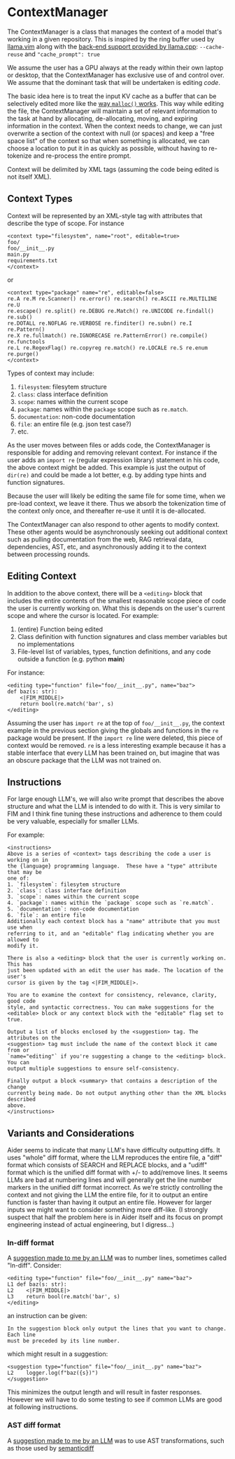 # ContextManager

The ContextManager is a class that manages the context of a model that's working
in a given repository. This is inspired by the ring buffer used by
[llama.vim](https://github.com/ggml-org/llama.vim) along with the [back-end
support provided by llama.cpp](https://github.com/ggml-org/llama.cpp/pull/9866):
`--cache-reuse` and `"cache_prompt": true`

We assume the user has a GPU always at the ready within their own laptop or
desktop, that the ContextManager has exclusive use of and control over. We
assume that the dominant task that will be undertaken is editing *code*.

The basic idea here is to treat the input KV cache as a buffer that can be
selectively edited more like the [way `malloc()`
works](https://en.cppreference.com/w/c/memory/malloc). This way while editing
the file, the ContextManager will maintain a set of relevant information to the
task at hand by allocating, de-allocating, moving, and expiring information in
the context. When the context needs to change, we can just overwrite a section
of the context with null (or spaces) and keep a "free space list" of the context
so that when something is allocated, we can choose a location to put it in as
quickly as possible, without having to re-tokenize and re-process the entire
prompt.

Context will be delimited by XML tags (assuming the code being edited is not
itself XML).

## Context Types

Context will be represented by an XML-style tag with attributes that describe
the type of scope. For instance
```
<context type="filesystem", name="root", editable=true>
foo/
foo/__init__.py
main.py
requirements.txt
</context>
```
or
```
<context type="package" name="re", editable=false>
re.A re.M re.Scanner() re.error() re.search() re.ASCII re.MULTILINE re.U
re.escape() re.split() re.DEBUG re.Match() re.UNICODE re.findall() re.sub()
re.DOTALL re.NOFLAG re.VERBOSE re.finditer() re.subn() re.I re.Pattern()
re.X re.fullmatch() re.IGNORECASE re.PatternError() re.compile() re.functools
re.L re.RegexFlag() re.copyreg re.match() re.LOCALE re.S re.enum re.purge()
</context>
```
Types of context may include:

1. `filesystem`: filesytem structure
2. `class`: class interface definition
3. `scope`: names within the current scope
4. `package`: names within the `package` scope such as `re.match`.
5. `documentation`: non-code documentation
6. `file`: an entire file (e.g. json test case?)
7. etc.

As the user moves between files or adds code, the ContextManager is responsible
for adding and removing relevant context. For instance if the user adds an
`import re` (regular expression library) statement in his code, the above
context might be added. This example is just the output of `dir(re)` and could
be made a lot better, e.g. by adding type hints and function signatures.

Because the user will likely be editing the same file for some time, when we
pre-load context, we leave it there. Thus we absorb the tokenization time of the
context only once, and thereafter re-use it until it is de-allocated.

The ContextManager can also respond to other agents to modify context. These
other agents would be asynchronously seeking out additional context such as
pulling documentation from the web, RAG retrieval data, dependencies, AST, etc,
and asynchronously adding it to the context between processing rounds.

## Editing Context

In addition to the above context, there will be a `<editing>` block that
includes the entire contents of the smallest reasonable scope piece of code the
user is currently working on. What this is depends on the user's current scope
and where the cursor is located.  For example:

1. (entire) Function being edited
2. Class definition with function signatures and class member variables but no
   implementations
3. File-level list of variables, types, function definitions, and any code
   outside a function (e.g. python __main__)

For instance:
```
<editing type="function" file="foo/__init__.py", name="baz">
def baz(s: str):
    <|FIM_MIDDLE|>
    return bool(re.match('bar', s)
</editing>
```

Assuming the user has `import re` at the top of `foo/__init__.py`, the context
example in the previous section giving the globals and functions in the `re`
package would be present. If the `import re` line were deleted, this piece of
context would be removed. `re` is a less interesting example because it has a
stable interface that every LLM has been trained on, but imagine that was an
obscure package that the LLM was not trained on.

## Instructions

For large enough LLM's, we will also write prompt that describes the above
structure and what the LLM is intended to do with it. This is very similar to
FIM and I think fine tuning these instructions and adherence to them could be
very valuable, especially for smaller LLMs.

For example:
```
<instructions>
Above is a series of <context> tags describing the code a user is working on in
the {language} programming language.  These have a "type" attribute that may be
one of:
1. `filesystem`: filesytem structure
2. `class`: class interface definition
3. `scope`: names within the current scope
4. `package`: names within the `package` scope such as `re.match`.
5. `documentation`: non-code documentation
6. `file`: an entire file
Additionally each context block has a "name" attribute that you must use when
referring to it, and an "editable" flag indicating whether you are allowed to
modify it.

There is also a <editing> block that the user is currently working on. This has
just been updated with an edit the user has made. The location of the user's
cursor is given by the tag <|FIM_MIDDLE|>.

You are to examine the context for consistency, relevance, clarity, good code
style, and syntactic correctness. You can make suggestions for the
<editable> block or any context block with the "editable" flag set to true.

Output a list of blocks enclosed by the <suggestion> tag. The attributes on the
<suggestion> tag must include the name of the context block it came from or
`name="editing"` if you're suggesting a change to the <editing> block. You can
output multiple suggestions to ensure self-consistency.

Finally output a block <summary> that contains a description of the change
currently being made. Do not output anything other than the XML blocks described
above.
</instructions>
```

## Variants and Considerations

Aider seems to indicate that many LLM's have difficulty outputting diffs. It
uses "whole" diff format, where the LLM reproduces the entire file, a "diff"
format which consists of SEARCH and REPLACE blocks, and a "udiff" format which
is the unified diff format with +/- to add/remove lines. It seems LLMs are bad
at numbering lines and will generally get the line number markers in the unified
diff format incorrect. As we're strictly controlling the context and not giving
the LLM the entire file, for it to output an entire function is faster than
having it output an entire file. However for larger inputs we might want to
consider something more diff-like. (I strongly suspect that half the problem
here is in Aider itself and its focus on prompt engineering instead of actual
engineering, but I digress...)

### ln-diff format

A [suggestion made to me by an
LLM](https://chatgpt.com/share/6842a722-a6dc-800f-ade6-8ccb5b489bc0) was to
number lines, sometimes called "ln-diff". Consider:
```
<editing type="function" file="foo/__init__.py" name="baz">
L1 def baz(s: str):
L2    <|FIM_MIDDLE|>
L3    return bool(re.match('bar', s)
</editing>
```
an instruction can be given:
```
In the suggestion block only output the lines that you want to change. Each line
must be preceded by its line number.
```
which might result in a suggestion:
```
<suggestion type="function" file="foo/__init__.py" name="baz">
L2    logger.log(f"baz({s})")
</suggestion>
```
This minimizes the output length and will result in faster responses. However we
will have to do some testing to see if common LLMs are good at following
instructions.

### AST diff format

A [suggestion made to me by an
LLM](https://chatgpt.com/share/6842a722-a6dc-800f-ade6-8ccb5b489bc0) was to
use AST transformations, such as those used by
[semanticdiff](https://semanticdiff.com/blog/language-aware-diff-how-far/)
